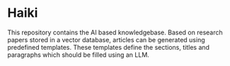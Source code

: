 # Haiki

This repository contains the AI based knowledgebase. 
Based on research papers stored in a vector database, articles can be generated using predefined templates.
These templates define the sections, titles and paragraphs which should be filled using an LLM.